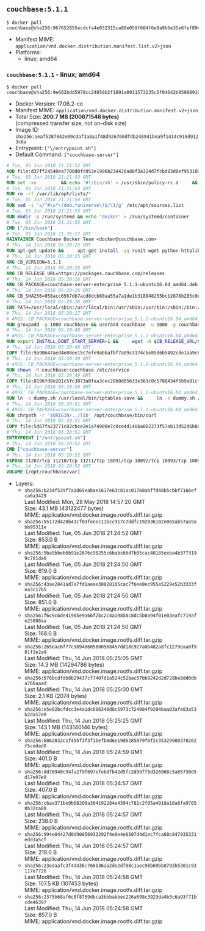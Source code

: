## `couchbase:5.1.1`

```console
$ docker pull couchbase@sha256:967652855ecdcfa4e032315ca80e059f604f6e9a9b5e35e6fef8941c0065fca0
```

-	Manifest MIME: `application/vnd.docker.distribution.manifest.list.v2+json`
-	Platforms:
	-	linux; amd64

### `couchbase:5.1.1` - linux; amd64

```console
$ docker pull couchbase@sha256:9e662bdd5978cc24050b2f1891a0911572135c5f04642b95988910b432a98fac
```

-	Docker Version: 17.06.2-ce
-	Manifest MIME: `application/vnd.docker.distribution.manifest.v2+json`
-	Total Size: **200.7 MB (200671548 bytes)**  
	(compressed transfer size, not on-disk size)
-	Image ID: `sha256:aeaf5287842e09cdaf3a8a1f48d926700dfdb248941bea9f1414c918d9123c6a`
-	Entrypoint: `["\/entrypoint.sh"]`
-	Default Command: `["couchbase-server"]`

```dockerfile
# Tue, 05 Jun 2018 21:21:52 GMT
ADD file:d37ff24540ea7700d0fc053e1996b234428a88f3a324d7fcbd83d8ef95318040 in / 
# Tue, 05 Jun 2018 21:21:53 GMT
RUN set -xe 		&& echo '#!/bin/sh' > /usr/sbin/policy-rc.d 	&& echo 'exit 101' >> /usr/sbin/policy-rc.d 	&& chmod +x /usr/sbin/policy-rc.d 		&& dpkg-divert --local --rename --add /sbin/initctl 	&& cp -a /usr/sbin/policy-rc.d /sbin/initctl 	&& sed -i 's/^exit.*/exit 0/' /sbin/initctl 		&& echo 'force-unsafe-io' > /etc/dpkg/dpkg.cfg.d/docker-apt-speedup 		&& echo 'DPkg::Post-Invoke { "rm -f /var/cache/apt/archives/*.deb /var/cache/apt/archives/partial/*.deb /var/cache/apt/*.bin || true"; };' > /etc/apt/apt.conf.d/docker-clean 	&& echo 'APT::Update::Post-Invoke { "rm -f /var/cache/apt/archives/*.deb /var/cache/apt/archives/partial/*.deb /var/cache/apt/*.bin || true"; };' >> /etc/apt/apt.conf.d/docker-clean 	&& echo 'Dir::Cache::pkgcache ""; Dir::Cache::srcpkgcache "";' >> /etc/apt/apt.conf.d/docker-clean 		&& echo 'Acquire::Languages "none";' > /etc/apt/apt.conf.d/docker-no-languages 		&& echo 'Acquire::GzipIndexes "true"; Acquire::CompressionTypes::Order:: "gz";' > /etc/apt/apt.conf.d/docker-gzip-indexes 		&& echo 'Apt::AutoRemove::SuggestsImportant "false";' > /etc/apt/apt.conf.d/docker-autoremove-suggests
# Tue, 05 Jun 2018 21:21:54 GMT
RUN rm -rf /var/lib/apt/lists/*
# Tue, 05 Jun 2018 21:21:54 GMT
RUN sed -i 's/^#\s*\(deb.*universe\)$/\1/g' /etc/apt/sources.list
# Tue, 05 Jun 2018 21:21:55 GMT
RUN mkdir -p /run/systemd && echo 'docker' > /run/systemd/container
# Tue, 05 Jun 2018 21:21:55 GMT
CMD ["/bin/bash"]
# Tue, 05 Jun 2018 21:35:27 GMT
MAINTAINER Couchbase Docker Team <docker@couchbase.com>
# Thu, 14 Jun 2018 05:20:25 GMT
RUN apt-get update &&     apt-get install -yq runit wget python-httplib2 chrpath tzdata     lsof lshw sysstat net-tools numactl  &&     apt-get autoremove && apt-get clean &&     rm -rf /var/lib/apt/lists/* /tmp/* /var/tmp/*
# Thu, 14 Jun 2018 05:20:25 GMT
ARG CB_VERSION=5.1.1
# Thu, 14 Jun 2018 05:20:25 GMT
ARG CB_RELEASE_URL=https://packages.couchbase.com/releases
# Thu, 14 Jun 2018 05:20:26 GMT
ARG CB_PACKAGE=couchbase-server-enterprise_5.1.1-ubuntu16.04_amd64.deb
# Thu, 14 Jun 2018 05:20:26 GMT
ARG CB_SHA256=058acc6567db7acd8dcb80aa55a7a1de1b318848255bcb2878b285c0e52ecc8c
# Thu, 14 Jun 2018 05:20:26 GMT
ENV PATH=/usr/local/sbin:/usr/local/bin:/usr/sbin:/usr/bin:/sbin:/bin:/opt/couchbase/bin:/opt/couchbase/bin/tools:/opt/couchbase/bin/install
# Thu, 14 Jun 2018 05:20:27 GMT
# ARGS: CB_PACKAGE=couchbase-server-enterprise_5.1.1-ubuntu16.04_amd64.deb CB_RELEASE_URL=https://packages.couchbase.com/releases CB_SHA256=058acc6567db7acd8dcb80aa55a7a1de1b318848255bcb2878b285c0e52ecc8c CB_VERSION=5.1.1
RUN groupadd -g 1000 couchbase && useradd couchbase -u 1000 -g couchbase -M
# Thu, 14 Jun 2018 05:20:48 GMT
# ARGS: CB_PACKAGE=couchbase-server-enterprise_5.1.1-ubuntu16.04_amd64.deb CB_RELEASE_URL=https://packages.couchbase.com/releases CB_SHA256=058acc6567db7acd8dcb80aa55a7a1de1b318848255bcb2878b285c0e52ecc8c CB_VERSION=5.1.1
RUN export INSTALL_DONT_START_SERVER=1 &&     wget -N $CB_RELEASE_URL/$CB_VERSION/$CB_PACKAGE &&     echo "$CB_SHA256  $CB_PACKAGE" | sha256sum -c - &&     dpkg -i ./$CB_PACKAGE && rm -f ./$CB_PACKAGE
# Thu, 14 Jun 2018 05:20:48 GMT
COPY file:9a90647aed4e88ee15c7efe9abbafbf7a89c3174cbe85d6b5492cde1aa9c6355 in /etc/service/couchbase-server/run 
# Thu, 14 Jun 2018 05:20:49 GMT
# ARGS: CB_PACKAGE=couchbase-server-enterprise_5.1.1-ubuntu16.04_amd64.deb CB_RELEASE_URL=https://packages.couchbase.com/releases CB_SHA256=058acc6567db7acd8dcb80aa55a7a1de1b318848255bcb2878b285c0e52ecc8c CB_VERSION=5.1.1
RUN chown -R couchbase:couchbase /etc/service
# Thu, 14 Jun 2018 05:20:49 GMT
COPY file:8196fd8e201c5fc3873a0faa3cec28b0d85633e363c0c5788434f5b9a81cfa5b in /usr/local/bin/ 
# Thu, 14 Jun 2018 05:20:50 GMT
# ARGS: CB_PACKAGE=couchbase-server-enterprise_5.1.1-ubuntu16.04_amd64.deb CB_RELEASE_URL=https://packages.couchbase.com/releases CB_SHA256=058acc6567db7acd8dcb80aa55a7a1de1b318848255bcb2878b285c0e52ecc8c CB_VERSION=5.1.1
RUN ln -s dummy.sh /usr/local/bin/iptables-save &&     ln -s dummy.sh /usr/local/bin/lvdisplay &&     ln -s dummy.sh /usr/local/bin/vgdisplay &&     ln -s dummy.sh /usr/local/bin/pvdisplay
# Thu, 14 Jun 2018 05:20:51 GMT
# ARGS: CB_PACKAGE=couchbase-server-enterprise_5.1.1-ubuntu16.04_amd64.deb CB_RELEASE_URL=https://packages.couchbase.com/releases CB_SHA256=058acc6567db7acd8dcb80aa55a7a1de1b318848255bcb2878b285c0e52ecc8c CB_VERSION=5.1.1
RUN chrpath -r '$ORIGIN/../lib' /opt/couchbase/bin/curl
# Thu, 14 Jun 2018 05:20:51 GMT
COPY file:5d67fa23771c82cbce2e1a74900e7c0ce4d1466a002273f57ab13d52d6b844b3 in / 
# Thu, 14 Jun 2018 05:20:51 GMT
ENTRYPOINT ["/entrypoint.sh"]
# Thu, 14 Jun 2018 05:20:52 GMT
CMD ["couchbase-server"]
# Thu, 14 Jun 2018 05:20:52 GMT
EXPOSE 11207/tcp 11210/tcp 11211/tcp 18091/tcp 18092/tcp 18093/tcp 18094/tcp 8091/tcp 8092/tcp 8093/tcp 8094/tcp
# Thu, 14 Jun 2018 05:20:52 GMT
VOLUME [/opt/couchbase/var]
```

-	Layers:
	-	`sha256:b234f539f7a1d65eabae1617e63c81ac01768abffd48b5cbbf7166efca6a3429`  
		Last Modified: Mon, 28 May 2018 14:57:20 GMT  
		Size: 43.1 MB (43122477 bytes)  
		MIME: application/vnd.docker.image.rootfs.diff.tar.gzip
	-	`sha256:55172d420b43cf03feeec11bcc917c7ddfc192036102e065ab57aa9abb95311e`  
		Last Modified: Tue, 05 Jun 2018 21:24:52 GMT  
		Size: 853.0 B  
		MIME: application/vnd.docker.image.rootfs.diff.tar.gzip
	-	`sha256:5ba5bbeb6b91e2676c98255c6babc66d7b05cac40185eeba4b3773199c701da0`  
		Last Modified: Tue, 05 Jun 2018 21:24:50 GMT  
		Size: 619.0 B  
		MIME: application/vnd.docker.image.rootfs.diff.tar.gzip
	-	`sha256:43ae2841ad7a7fd1aeae30028105cac7f6ee0ec955e5229e52b3333fea3c17b5`  
		Last Modified: Tue, 05 Jun 2018 21:24:50 GMT  
		Size: 851.0 B  
		MIME: application/vnd.docker.image.rootfs.diff.tar.gzip
	-	`sha256:f6c9c6de41905e9a66f2bc2c4a19858c8dc5b0a94f01e03eafc719afe25888aa`  
		Last Modified: Tue, 05 Jun 2018 21:24:50 GMT  
		Size: 168.0 B  
		MIME: application/vnd.docker.image.rootfs.diff.tar.gzip
	-	`sha256:265eac6f77c98948605600568457dd18c927a0b482a8fc1279eaa8f981f2e2a9`  
		Last Modified: Thu, 14 Jun 2018 05:25:05 GMT  
		Size: 14.3 MB (14294786 bytes)  
		MIME: application/vnd.docker.image.rootfs.diff.tar.gzip
	-	`sha256:576bcdfdb8b29437cf740fd1a524c52bac57bb9242d2d728be8dd0dba766aaad`  
		Last Modified: Thu, 14 Jun 2018 05:25:00 GMT  
		Size: 2.1 KB (2074 bytes)  
		MIME: application/vnd.docker.image.rootfs.diff.tar.gzip
	-	`sha256:e5e02bcfdcc3e4a1dc686340d8c5973c724084f9204baa03afe83a53b2da57e0`  
		Last Modified: Thu, 14 Jun 2018 05:25:25 GMT  
		Size: 143.1 MB (143140146 bytes)  
		MIME: application/vnd.docker.image.rootfs.diff.tar.gzip
	-	`sha256:6862832c1f455f3f3f1befb8d6e19d6285079f0f2c35329980378262f5cedad0`  
		Last Modified: Thu, 14 Jun 2018 05:24:59 GMT  
		Size: 401.0 B  
		MIME: application/vnd.docker.image.rootfs.diff.tar.gzip
	-	`sha256:dd76940c94fa2f9f697efebdfb42d5fc2d99ff5d326968c5a85730d5d17e07e8`  
		Last Modified: Thu, 14 Jun 2018 05:24:57 GMT  
		Size: 407.0 B  
		MIME: application/vnd.docker.image.rootfs.diff.tar.gzip
	-	`sha256:c6aa371be9b08200a304192284e4394c781c2f05a4918a18a8fa97050b32ca80`  
		Last Modified: Thu, 14 Jun 2018 05:24:57 GMT  
		Size: 238.0 B  
		MIME: application/vnd.docker.image.rootfs.diff.tar.gzip
	-	`sha256:994e04427d0d90856933292f4e0e4e6507d4d1ec7fca60c847935331edd3a5cf`  
		Last Modified: Thu, 14 Jun 2018 05:24:57 GMT  
		Size: 218.0 B  
		MIME: application/vnd.docker.image.rootfs.diff.tar.gzip
	-	`sha256:23edaafc3f4d436c766b36aa2de2df88c1aec98b69bb8792b5301c93117e7726`  
		Last Modified: Thu, 14 Jun 2018 05:24:58 GMT  
		Size: 107.5 KB (107453 bytes)  
		MIME: application/vnd.docker.image.rootfs.diff.tar.gzip
	-	`sha256:2375b68af6c0f8759dbca3bbbabbec226a698c3923da4b3c6a93f71bcde46397`  
		Last Modified: Thu, 14 Jun 2018 05:24:58 GMT  
		Size: 857.0 B  
		MIME: application/vnd.docker.image.rootfs.diff.tar.gzip
